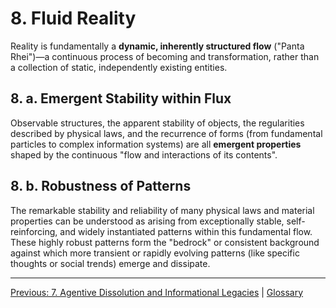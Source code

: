 # 8. Fluid Reality

Reality is fundamentally a **dynamic, inherently structured flow** ("Panta Rhei")—a continuous process of becoming and transformation, rather than a collection of static, independently existing entities.

## 8. a. Emergent Stability within Flux

Observable structures, the apparent stability of objects, the regularities described by physical laws, and the recurrence of forms (from fundamental particles to complex information systems) are all **emergent properties** shaped by the continuous "flow and interactions of its contents".

## 8. b. Robustness of Patterns

The remarkable stability and reliability of many physical
laws and material properties can be understood as arising from exceptionally stable, self-reinforcing, and widely instantiated patterns within this fundamental flow. These highly robust patterns form the "bedrock" or consistent background against which more transient or rapidly evolving patterns (like specific thoughts or social trends) emerge and dissipate.

---
[Previous: 7. Agentive Dissolution and Informational Legacies](7-agentive-dissolution-legacy.md) | [Glossary](glossary.md)
